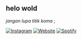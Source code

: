 ## helo wold
_jangan lupa titik koma_ ;

[![Instagram](https://img.shields.io/badge/-@unsqin-purple?style=flat-square&labelColor=gray&logo=instagram&logoColor=white&link=https://instagram.com/unsqin/)](https://instagram.com/unsqin)
[![Website](https://img.shields.io/badge/-Website-red?style=flat-square&labelColor=gray&logo=internet-explorer&logoColor=white&link=https://pratama-eta.vercel.app/)](https://pratama-eta.vercel.app)
[![Spotify](https://img.shields.io/badge/-Raditya-green?style=flat-square&labelColor=gray&logo=spotify&logoColor=white&link=https://open.spotify.com/user/jq8jqs2zl5wrff86ko6ep9e04?si=b2b9bfff20f14ef8)](https://open.spotify.com/user/jq8jqs2zl5wrff86ko6ep9e04?si=b2b9bfff20f14ef8)
